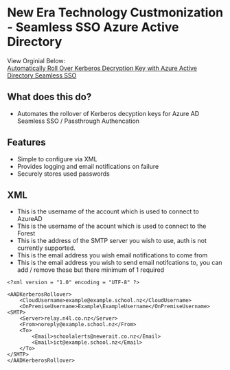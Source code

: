 # New Era Technology Custmonization - Seamless SSO Azure Active Directory

View Orginial Below:
<br>[Automatically Roll Over Kerberos Decryption Key with Azure Active Directory Seamless SSO](https://www.shankuehn.io/post/automatically-roll-over-kerberos-decryption-key-with-aad-seamless-sign-on)


## What does this do?
* Automates the rollover of Kerberos decyption keys for Azure AD Seamless SSO / Passthrough Authencation

## Features
* Simple to configure via XML
* Provides logging and email notifications on failure
* Securely stores used passwords 


## XML

* <CloudUsername> This is the username of the account which is used to connect to AzureAD
* <OnPremiseUsername> This is the username of the acount which is used to connect to the Forest
* <Server> This is the address of the SMTP server you wish to use, auth is not currently supported.
* <From> This is the email address you wish email notifications to come from
* <Email> This is the email address you wish to send email notifcations to, you can add / remove these but there minimum of 1 required
```
<?xml version = "1.0" encoding = "UTF-8" ?>

<AADKerberosRollover>
	<CloudUsername>example@example.school.nz</CloudUsername>
	<OnPremiseUsername>Example\ExampleUsername</OnPremiseUsername>
<SMTP>
	<Server>relay.n4l.co.nz</Server>
	<From>noreply@example.school.nz</From>
	<To>
		<Email>schoolalerts@newerait.co.nz</Email>
		<Email>ict@example.school.nz</Email>
	</To>
</SMTP>
</AADKerberosRollover>
```
